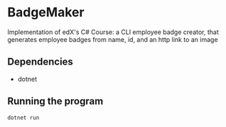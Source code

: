 # BadgeMaker
Implementation of edX's C# Course: a CLI employee badge creator, that generates employee badges from name, id, and an http link to an image

## Dependencies

* dotnet

## Running the program
```
dotnet run
```